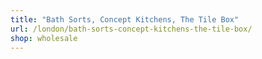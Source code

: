 ```yaml
---
title: "Bath Sorts, Concept Kitchens, The Tile Box"
url: /london/bath-sorts-concept-kitchens-the-tile-box/
shop: wholesale
---
```

